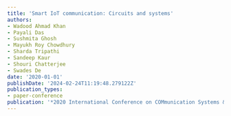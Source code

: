 ```yaml
---
title: 'Smart IoT communication: Circuits and systems'
authors:
- Wadood Ahmad Khan
- Payali Das
- Sushmita Ghosh
- Mayukh Roy Chowdhury
- Sharda Tripathi
- Sandeep Kaur
- Shouri Chatterjee
- Swades De
date: '2020-01-01'
publishDate: '2024-02-24T11:19:48.279122Z'
publication_types:
- paper-conference
publication: '*2020 International Conference on COMmunication Systems & NETworkS (COMSNETS)*'
---
```

